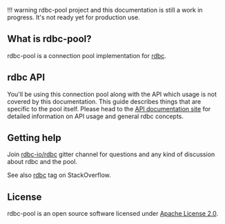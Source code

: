 <!---
 ! Copyright 2016-2017 Krzysztof Pado
 !
 ! Licensed under the Apache License, Version 2.0 (the "License");
 ! you may not use this file except in compliance with the License.
 ! You may obtain a copy of the License at
 !
 !     http://www.apache.org/licenses/LICENSE-2.0
 !
 ! Unless required by applicable law or agreed to in writing, software
 ! distributed under the License is distributed on an "AS IS" BASIS,
 ! WITHOUT WARRANTIES OR CONDITIONS OF ANY KIND, either express or implied.
 ! See the License for the specific language governing permissions and
 ! limitations under the License. 
 -->
!!! warning
    rdbc-pool project and this documentation is still a work in progress.
    It's not ready yet for production use.

## What is rdbc-pool?

rdbc-pool is a connection pool implementation for [rdbc](http://rdbc.io).

## rdbc API

You'll be using this connection pool along with the API which usage is not
covered by this documentation. This guide describes things that are specific
to the pool itself. Please head to the [API documentation site](http://docs.api.rdbc.io)
for detailed information on API usage and general rdbc concepts.

## Getting help

Join [rdbc-io/rdbc](https://gitter.im/rdbc-io/rdbc) gitter channel for 
questions and any kind of discussion about rdbc and the pool.

See also [rdbc](https://stackoverflow.com/questions/tagged/rdbc)
tag on StackOverflow.

## License

rdbc-pool is an open source software licensed under
[Apache License 2.0](https://www.apache.org/licenses/LICENSE-2.0).
